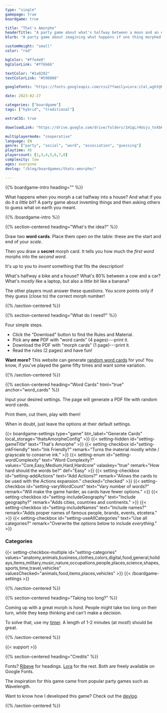 ```yaml
---
type: "single"
gamepage: true
boardgame: true

title: "That's Amorphe"
headerTitle: "A party game about what's halfway between a moon and an eye"
blurb: "A party game about imagining what happens if one thing morphed into another---or guessing what other players mean with their inventions."

customHeight: "small"
color: "red"

bgColor: "#ffe4e0"
bgColorLink: "#ff6b6b"

textColor: "#1a0202"
textColorLink: "#590808"

googleFonts: "https://fonts.googleapis.com/css2?family=Lora:ital,wght@0,400;0,700;1,400&family=Ribeye&display=swap"

date: 2023-02-27

categories: ["boardgame"]
tags: ["hybrid", "traditional"]

extraCSS: true

downloadLink: "https://drive.google.com/drive/folders/1H1gLrHUsju_tnXbKoJYrsGP1sHRNG-6_"

multiplayermode: "cooperative"
language: EN
genre: ["party", "social", "word", "association", "guessing"]
playtime: 45
playercount: [2,3,4,5,6,7,8]
complexity: low
ages: everyone
devlog: "/blog/boardgames/thats-amorphe/"

---
```


{{% boardgame-intro heading="" %}}

What happens when you morph a cat halfway into a house? And what if you do it _a little bit_? A party game about inventing things and then asking others to guess what on earth you meant.

{{% /boardgame-intro %}}

<!-- Introduction + explanation text -->
{{% section-centered heading="What's the idea?" %}}

Draw two **word cards**. Place them open on the table: these are the start and end of your _scale_.

Then you draw a **secret** morph card. It tells you how much the _first word_ morphs into the _second word_.

It's up to you to _invent_ something that fits the description! 

What's halfway a bike and a house? What's 80% between a cow and a car? What's _mostly_ like a laptop, but also a _little bit_ like a banana?

The other players must answer these questions. You score points only if they guess (close to) the correct morph number!

{{% /section-centered %}}

{{% section-centered heading="What do I need?" %}}

Four simple steps.

* Click the "Download" button to find the Rules and Material.
* Pick any **one** PDF with "word cards" (4 pages)---print it.
* Download the PDF with "morph cards" (1 page)---print it.
* Read the rules (2 pages) and have fun!

**Want more?** This website can generate [random word cards](#word_cards) for you! You know, if you've played the game fifty times and want some variation.

{{% /section-centered %}}

{{% section-centered heading="Word Cards" html="true" anchor="word_cards" %}}

<p>Input your desired settings. The page will generate a PDF file with random word cards.</p>
<p>Print them, cut them, play with them!</p>
<p>When in doubt, just leave the options at their default settings.</p>

  {{< boardgame-settings type="game" btn_label="Generate Cards" local_storage="thatsAmorpheConfig" >}}
    {{< setting-hidden id="setting-gameTitle" text="That's Amorphe" >}}
    {{< setting-checkbox id="setting-inkFriendly" text="Ink Friendly?"  remark="Turns the material mostly white / grayscale to conserve ink." >}}
    {{< setting-enum id="setting-wordComplexity" text="Word Complexity?" values="Core,Easy,Medium,Hard,Hardcore" valaskey="true" remark="How hard should the words be?" def="Easy" >}}
    {{< setting-checkbox id="setting-addActions" text="Add Actions?" remark="Allows the cards to be used with the Actions expansion." checked="checked" >}}
    {{< setting-checkbox id="setting-varyWordCount" text="Vary number of words?" remark="Will make the game harder, as cards have fewer options." >}}
    {{< setting-checkbox id="setting-includeGeography" text="Include geography?" remark="Adds cities, countries and continents." >}}
    {{< setting-checkbox id="setting-includeNames" text="Include names?" remark="Adds proper names of famous people, brands, events, etcetera." >}}
    {{< setting-checkbox id="setting-useAllCategories" text="Use all categories?" remark="Overwrite the options below to include <em>everything</em>." >}}
    <h3>Categories</h3>
    {{< setting-checkbox-multiple id="setting-categories" values="anatomy,animals,business,clothes,colors,digital,food,general,holidays,items,military,music,nature,occupations,people,places,science,shapes,sports,time,travel,vehicles" valuesChecked="animals,food,items,places,vehicles" >}}
  {{< /boardgame-settings >}}

{{% /section-centered %}}

{{% section-centered heading="Taking too long?" %}}

Coming up with a great morph is _hard_. People might take too long on their turn, while they keep thinking and can't make a decision.

To solve that, use my [timer](/tools/timer/). A length of 1-2 minutes (at most!) should be great.

{{% /section-centered %}}

{{< support >}}

{{% section-centered heading="Credits" %}}
          
Fonts? [Ribeye](https://fonts.google.com/specimen/Ribeye) for headings. [Lora](https://fonts.google.com/specimen/Lora) for the rest. Both are freely available on Google Fonts.

The inspiration for this game came from popular party games such as Wavelength.

Want to know how I developed this game? Check out the [devlog](/blog/boardgames/thats-amorphe/).

{{% /section-centered %}}